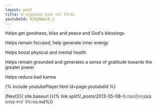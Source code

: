 ```yaml
---
layout: post
title: ଓଁ ଉଦୁମ୍ବରାୟ ନମାହ ୧୦୮ ଟିମଏସ
youtubeId: 4IOyNAwcX_s
---
```

 
 
Helps get goodness, bliss and peace and God's blessings
 
Helps remain focused, help generate inner energy 
 
Helps boost physical and mental health 
 
Helps remain grounded and generates a sense of gratitude towards the greater power 
 
Helps reduce bad karma
 
 
 
 


{% include youtubePlayer.html id=page.youtubeId %}
 
[Next]({{ site.baseurl }}{% link  split1/_posts/2013-05-08-ଓଁ ଆବର୍ତ୍ତତ୍ରାୟା ନମାହ ୧୦୮ ଟିମଏସ.md%})
 
